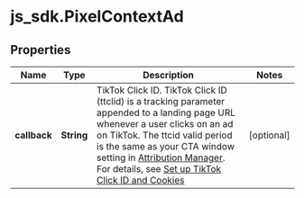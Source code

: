# js_sdk.PixelContextAd

## Properties
Name | Type | Description | Notes
------------ | ------------- | ------------- | -------------
**callback** | **String** | TikTok Click ID. TikTok Click ID (ttclid) is a tracking parameter appended to a landing page URL whenever a user clicks on an ad on TikTok. The ttcid valid period is the same as your CTA window setting in [Attribution Manager](https://ads.tiktok.com/help/article/attribution-manager?redirected&#x3D;1). For details, see [Set up TikTok Click ID and Cookies](https://ads.tiktok.com/marketing_api/docs?id&#x3D;1739584860883969) | [optional] 
